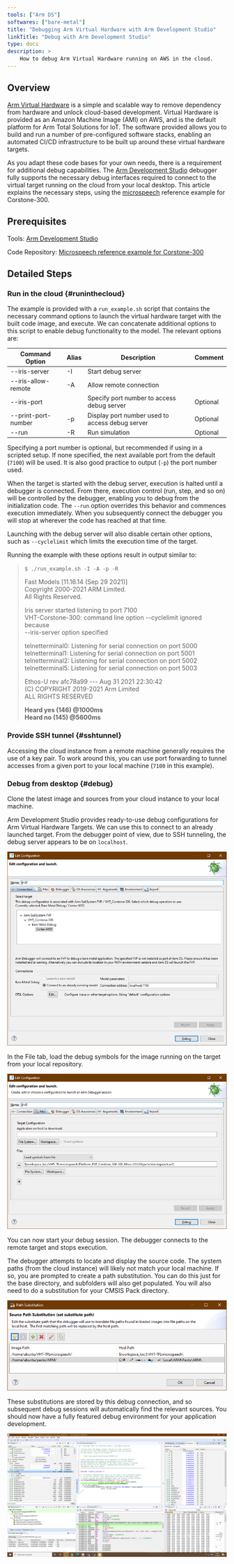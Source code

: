 ```yaml
---
tools: ["Arm DS"]
softwares: ["bare-metal"]
title: "Debugging Arm Virtual Hardware with Arm Development Studio"
linkTitle: "Debug with Arm Development Studio"
type: docs
description: >
    How to debug Arm Virtual Hardware running on AWS in the cloud.
---
```


## Overview

[Arm Virtual Hardware](https://avh.arm.com/) is a simple and scalable way to remove dependency from hardware and unlock cloud-based development. Virtual Hardware is provided as an Amazon Machine Image (AMI) on AWS, and is the default platform for Arm Total Solutions for IoT. The software provided allows you to build and run a number of pre-configured software stacks, enabling an automated CI/CD infrastructure to be built up around these virtual hardware targets.

As you adapt these code bases for your own needs, there is a requirement for additional debug capabilities. The [Arm Development Studio](https://developer.arm.com/Tools%20and%20Software/Arm%20Development%20Studio) debugger fully supports the necessary debug interfaces required to connect to the virtual target running on the cloud from your local desktop. This article explains the necessary steps, using the [microspeech](https://github.com/ARM-software/AVH-TFLmicrospeech) reference example for Corstone-300.

## Prerequisites

Tools: [Arm Development Studio](https://www.armsoftwaredev.tk/ide/armds/)

Code Repository: [Microspeech reference example for Corstone-300](https://github.com/ARM-software/AVH-TFLmicrospeech)  

## Detailed Steps

### Run in the cloud {#runinthecloud}

The example is provided with a `run_example.sh` script that contains the necessary command options to launch the virtual hardware target with the built code image, and execute. We can concatenate additional options to this script to enable debug functionality to the model. The relevant options are:

| Command Option | Alias | Description | Comment |
| ----------- | ----------- | ----------- | ----------- |
| --iris-server | -I | Start debug server | | 
| --iris-allow-remote | -A | Allow remote connection | | 
| --iris-port <PORT> | | Specify port number to access debug server | Optional | 
| --print-port-number | -p | Display port number used to access debug server | Optional | 
| --run | -R | Run simulation | Optional | 

Specifying a port number is optional, but recommended if using in a scripted setup. If none specified, the next available port from the default (`7100`) will be used. It is also good practice to output (`-p`) the port number used.

When the target is started with the debug server, execution is halted until a debugger is connected. From there, execution control (run, step, and so on) will be controlled by the debugger, enabling you to debug from the initialization code. The `--run` option overrides this behavior and commences execution immediately. When you subsequently connect the debugger you will stop at wherever the code has reached at that time.

Launching with the debug server will also disable certain other options, such as `--cyclelimit` which limits the execution time of the target.

Running the example with these options result in output similar to:

> `$ ./run_example.sh -I -A -p -R`
>
> Fast Models [11.16.14 (Sep 29 2021)]\
> Copyright 2000-2021 ARM Limited.\
> All Rights Reserved.
>
> Iris server started listening to port 7100\
> VHT-Corstone-300: command line option --cyclelimit ignored because\
> --iris-server option specified
>
> telnetterminal0: Listening for serial connection on port 5000\
> telnetterminal1: Listening for serial connection on port 5001\
> telnetterminal2: Listening for serial connection on port 5002\
> telnetterminal5: Listening for serial connection on port 5003
> 
> Ethos-U rev afc78a99 --- Aug 31 2021 22:30:42\
> (C) COPYRIGHT 2019-2021 Arm Limited\
> ALL RIGHTS RESERVED
> 
> **Heard yes (146) @1000ms**\
> **Heard no (145) @5600ms**

### Provide SSH tunnel {#sshtunnel}

Accessing the cloud instance from a remote machine generally requires the use of a key pair. To work around this, you can use port forwarding to tunnel accesses from a given port to your local machine (`7100` in this example).

### Debug from desktop {#debug}

Clone the latest image and sources from your cloud instance to your local machine.

Arm Development Studio provides ready-to-use debug configurations for Arm Virtual Hardware Targets. We can use this to connect to an already launched target. From the debugger point of view, due to SSH tunneling, the debug server appears to be on `localhost`.

![Debug Configurations pane](debug_config1.png "Specify debug port address")

In the File tab, load the debug symbols for the image running on the target from your local repository.

![Debug Configurations pane](debug_config2b.png "Load debug symbols")

You can now start your debug session. The debugger connects to the remote target and stops execution.

The debugger attempts to locate and display the source code. The system paths (from the cloud instance) will likely not match your local machine. If so, you are prompted to create a path substitution. You can do this just for the base directory, and subfolders will also get populated. You will also need to do a substitution for your CMSIS Pack directory.

![Set path substitution](path-substitution2.png "Path substitution")

These substitutions are stored by this debug connection, and so subsequent debug sessions will automatically find the relevant sources. You should now have a fully featured debug environment for your application development.

![Arm Debugger](debug_session.png "Debug of Arm Virtual Hardware")
